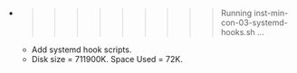 * >>>>>>>>> Running inst-min-con-03-systemd-hooks.sh ...
  * Add systemd hook scripts.
  * Disk size = 711900K. Space Used = 72K.
